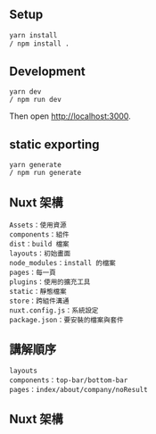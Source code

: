 ## Setup

```bash
yarn install
/ npm install .
```

## Development

```
yarn dev
/ npm run dev
```

Then open [http://localhost:3000](http://localhost:3000).



## static exporting

```
yarn generate
/ npm run generate
```



## Nuxt 架構


```
Assets：使用資源
components：組件
dist：build 檔案
layouts：初始畫面
node_modules：install 的檔案
pages：每一頁
plugins：使用的擴充工具
static：靜態檔案
store：跨組件溝通
nuxt.config.js：系統設定
package.json：要安裝的檔案與套件
```

## 講解順序

```
layouts
components：top-bar/bottom-bar
pages：index/about/company/noResult
```


## Nuxt 架構

```

```
